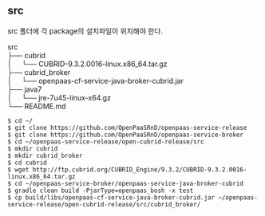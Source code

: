 
src
---
src 폴더에 각 package의 설치파일이 위치해야 한다.

src <br>
├── cubrid <br>
│     └── CUBRID-9.3.2.0016-linux.x86_64.tar.gz <br>
├── cubrid_broker <br>
│     └── openpaas-cf-service-java-broker-cubrid.jar <br>
├── java7 <br>
│     └── jre-7u45-linux-x64.gz <br>
└── README.md <br>


```
$ cd ~/
$ git clone https://github.com/OpenPaaSRnD/openpaas-service-release
$ git clone https://github.com/OpenPaaSRnD/openpaas-service-broker
$ cd ~/openpaas-service-release/open-cubrid-release/src
$ mkdir cubrid
$ mkdir cubrid_broker
$ cd cubrid
$ wget http://ftp.cubrid.org/CUBRID_Engine/9.3.2/CUBRID-9.3.2.0016-linux.x86_64.tar.gz
$ cd ~/openpaas-service-broker/openpaas-service-java-broker-cubrid
$ gradle clean build -PjarType=openpaas_bosh -x test
$ cp build/libs/openpaas-cf-service-java-broker-cubrid.jar ~/openpaas-service-release/open-cubrid-release/src/cubrid_broker/
```

